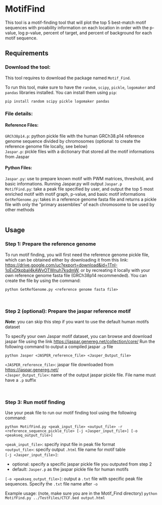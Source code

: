 # MotifFind

This tool is a motif-finding tool that will plot the top 5 best-match motif sequences with proability information on each location in order with the p-value, log p-value, percent of target, and percent of background for each motif sequence.
<br>

## Requirements 
### Download the tool:
This tool requires to download the package named `Motif_Find`. <br>

To run this tool, make sure to have the `random`, `scipy`, `pickle`, `logomaker` and `pandas` libraries installed. You can install them using `pip`:

```
pip install random scipy pickle logomaker pandas 
```

### File details:
#### Reference Files:
`GRCh38p14.p`: python pickle file with the human GRCh38.p14 reference genome sequence divided by chromosomes (optional: to create the reference genome file locally, see below) <br>
`Jaspar.p`: pickle files with a dictionary that stored all the motif informations from Jaspar

#### Python Files:
`Jaspar.py`: use to prepare known motif with PWM matrices, threshold, and basic informations. Running Jaspar.py will output `Jaspar.p` <br>
`MotifFind.py`: take a peak file specified by user, and output the top 5 most enriched motif with motif graph, p-value, and basic motif informations <br>
`GetRefGenome.py`: takes in a reference genome fasta file and returns a pickle file with only the "primary assemblies" of each chromosome to be used by other methods <br>
<br>

## Usage 

### Step 1: Prepare the reference genome
To run motif finding, you will first need the reference genome pickle file, which can be obtained either by downloading it from this link: https://drive.google.com/uc?export=download&id=1TnI-1oExDtkpbal4kAWvOTWnuh7ksdmW, or by recreating it locally with your own reference genome fasta file (GRCh38p14 recommended). You can  create the file by using the command:
```
python GetRefGenome.py <reference genome fasta file>
```
<br>

### Step 2 (optional): Prepare the jaspar reference motif
***Note***: you can skip this step if you want to use the default human motifs dataset

To specify your own Jaspar motif dataset, you can browse and download jaspar file using the link <https://jaspar.genereg.net/collection/core/> Run the following command to output a compiled jaspar `.p` file
```
python Jasper <JASPER_reference_file> <Jasper_Output_file>
```
`<JASPER_reference_file>`: jaspar file downloaded from <https://jaspar.genereg.net/> <br>
`<Jasper_Output_file>`: name of the output jaspar pickle file. File name must have a `.p` suffix<br>

<br>

### Step 3: Run motif finding
Use your peak file to run our motif finding tool using the following command:
```
python MotifFind.py <peak_input_file> <output_file> -r <reference_sequence_pickle_file> [-j <Jasper_input_file>] [-o <peakseq_output_file>]
```
`<peak_input_file>`: specify input file in peak file format <br>
`<output_file>`: specify output `.html` file name for motif table <br>
`[-j <Jasper_input_file>]`: 
* optional: specify a specific jaspar pickle file you outputed from step 2
* default: `Jasper.p` as the jaspar pickle file for human motifs <br>

`[-o <peakseq_output_file>]`: output a `.txt` file with specific peak file sequences. Specify the `.txt` file name after `-o`

Example usage: (note, make sure you are in the Motif_Find directory)
`python MotifFind.py ../TestFiles/CTCF.bed output.html` 
